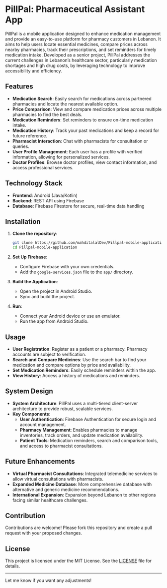 # PillPal: Pharmaceutical Assistant App

PillPal is a mobile application designed to enhance medication management and provide an easy-to-use platform for pharmacy customers in Lebanon. It aims to help users locate essential medicines, compare prices across nearby pharmacies, track their prescriptions, and set reminders for timely medication intake. Developed as a senior project, PillPal addresses the current challenges in Lebanon’s healthcare sector, particularly medication shortages and high drug costs, by leveraging technology to improve accessibility and efficiency.

## Features

- **Medication Search**: Easily search for medications across partnered pharmacies and locate the nearest available option.
- **Price Comparison**: View and compare medication prices across multiple pharmacies to find the best deals.
- **Medication Reminders**: Set reminders to ensure on-time medication intake.
- **Medication History**: Track your past medications and keep a record for future reference.
- **Pharmacist Interaction**: Chat with pharmacists for consultation or queries.
- **User Profile Management**: Each user has a profile with verified information, allowing for personalized services.
- **Doctor Profiles**: Browse doctor profiles, view contact information, and access professional services.

## Technology Stack

- **Frontend**: Android (Java/Kotlin)
- **Backend**: REST API using Firebase
- **Database**: Firebase Firestore for secure, real-time data handling

## Installation

1. **Clone the repository**:
   ```bash
   git clone https://github.com/mahditalalDev/Pillpal-mobile-application.git
   cd Pillpal-mobile-application
   ```
2. **Set Up Firebase**:
   - Configure Firebase with your own credentials.
   - Add the `google-services.json` file to the `app/` directory.

3. **Build the Application**:
   - Open the project in Android Studio.
   - Sync and build the project.

4. **Run**:
   - Connect your Android device or use an emulator.
   - Run the app from Android Studio.

## Usage

- **User Registration**: Register as a patient or a pharmacy. Pharmacy accounts are subject to verification.
- **Search and Compare Medicines**: Use the search bar to find your medication and compare options by price and availability.
- **Set Medication Reminders**: Easily schedule reminders within the app.
- **View History**: Access a history of medications and reminders.

## System Design

- **System Architecture**: PillPal uses a multi-tiered client-server architecture to provide robust, scalable services.
- **Key Components**:
  - **User Authentication**: Firebase Authentication for secure login and account management.
  - **Pharmacy Management**: Enables pharmacies to manage inventories, track orders, and update medication availability.
  - **Patient Tools**: Medication reminders, search and comparison tools, and access to pharmacist consultations.

## Future Enhancements

- **Virtual Pharmacist Consultations**: Integrated telemedicine services to allow virtual consultations with pharmacists.
- **Expanded Medicine Database**: More comprehensive database with alternative and generic medicine recommendations.
- **International Expansion**: Expansion beyond Lebanon to other regions facing similar healthcare challenges.

## Contribution

Contributions are welcome! Please fork this repository and create a pull request with your proposed changes.

## License

This project is licensed under the MIT License. See the [LICENSE](LICENSE) file for details.

---

Let me know if you want any adjustments!
